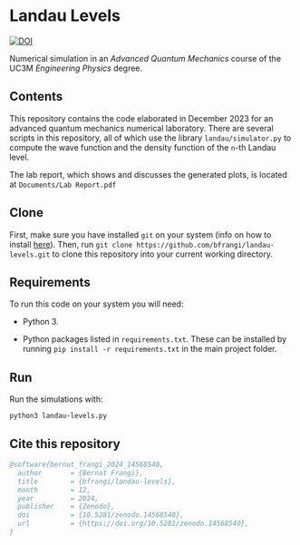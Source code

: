 # Landau Levels

[![DOI](https://zenodo.org/badge/DOI/10.5281/zenodo.14568540.svg)](https://doi.org/10.5281/zenodo.14568540)

Numerical simulation in an *Advanced Quantum Mechanics* course of the UC3M *Engineering Physics* degree.

## Contents

This repository contains the code elaborated in December 2023 for an advanced quantum mechanics numerical laboratory. There are several scripts in this repository, all of which use the library `landau/simulator.py` to compute the wave function and the density function of the `n`-th Landau level.

The lab report, which shows and discusses the generated plots, is located at ```Documents/Lab Report.pdf```

## Clone

First, make sure you have installed ```git``` on your system (info on how to install [here](https://github.com/git-guides/install-git)). Then, run ```git clone https://github.com/bfrangi/landau-levels.git``` to clone this repository into your current working directory.

## Requirements

To run this code on your system you will need:

- Python 3.

- Python packages listed in `requirements.txt`. These can be installed by running `pip install -r requirements.txt` in the main project folder.

## Run

Run the simulations with:
```
python3 landau-levels.py
```

## Cite this repository

```bibtex
@software{bernat_frangi_2024_14568540,
  author       = {Bernat Frangi},
  title        = {bfrangi/landau-levels},
  month        = 12,
  year         = 2024,
  publisher    = {Zenodo},
  doi          = {10.5281/zenodo.14568540},
  url          = {https://doi.org/10.5281/zenodo.14568540},
}
```
